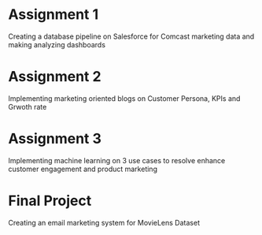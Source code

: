 # Assignment 1
Creating a database pipeline on Salesforce for Comcast marketing data and making analyzing dashboards

# Assignment 2
Implementing marketing oriented blogs on Customer Persona, KPIs and Grwoth rate


# Assignment 3
Implementing machine learning on 3 use cases to resolve enhance customer engagement and product marketing 


# Final Project
Creating an email marketing system for MovieLens Dataset
